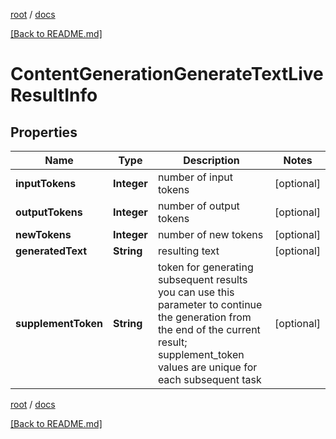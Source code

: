 [root](./../ "root") / [docs](./ "docs")

[[Back to README.md]](./../README.md "[Back to README.md]")

# ContentGenerationGenerateTextLiveResultInfo

## Properties

| Name | Type | Description | Notes |
|------------ | ------------- | ------------- | -------------|
|**inputTokens** | **Integer** | number of input tokens |  [optional] |
|**outputTokens** | **Integer** | number of output tokens |  [optional] |
|**newTokens** | **Integer** | number of new tokens |  [optional] |
|**generatedText** | **String** | resulting text |  [optional] |
|**supplementToken** | **String** | token for generating subsequent results you can use this parameter to continue the generation from the end of the current result; supplement_token values are unique for each subsequent task |  [optional] |

[root](./../ "root") / [docs](./ "docs")

[[Back to README.md]](./../README.md "[Back to README.md]")